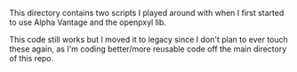 This directory contains two scripts I played around with when I first started to
use Alpha Vantage and the openpxyl lib.

This code still works but I moved it to legacy since I don't plan to ever
touch these again, as I'm coding better/more reusable code off the main directory
of this repo.
